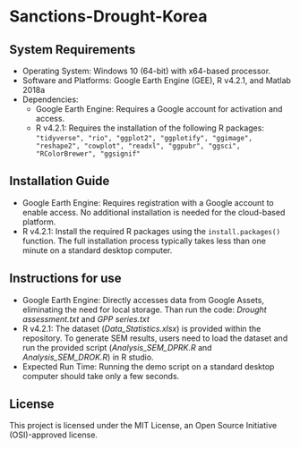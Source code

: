 # Sanctions-Drought-Korea

## System Requirements
- Operating System: Windows 10 (64-bit) with x64-based processor.
- Software and Platforms: Google Earth Engine (GEE), R v4.2.1, and Matlab 2018a
- Dependencies:
  - Google Earth Engine: Requires a Google account for activation and access.
  - R v4.2.1: Requires the installation of the following R packages: `"tidyverse", "rio", "ggplot2", "ggplotify", "ggimage", "reshape2", "cowplot", "readxl", "ggpubr", "ggsci", "RColorBrewer", "ggsignif"`

## Installation Guide
- Google Earth Engine: Requires registration with a Google account to enable access. No additional installation is needed for the cloud-based platform. 
- R v4.2.1: Install the required R packages using the `install.packages()` function. The full installation process typically takes less than one minute on a standard desktop computer. 

## Instructions for use
- Google Earth Engine: Directly accesses data from Google Assets, eliminating the need for local storage. Than run the code: *Drought assessment.txt* and *GPP series.txt*
- R v4.2.1: The dataset (*Data_Statistics.xlsx*) is provided within the repository. To generate SEM results, users need to load the dataset and run the provided script (*Analysis_SEM_DPRK.R* and *Analysis_SEM_DROK.R*) in R studio.
- Expected Run Time: Running the demo script on a standard desktop computer should take only a few seconds.

## License
This project is licensed under the MIT License, an Open Source Initiative (OSI)-approved license. 